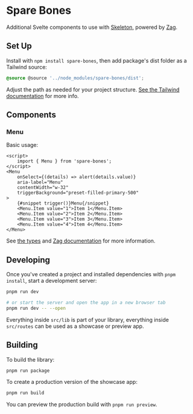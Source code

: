 # Spare Bones

Additional Svelte components to use with [Skeleton](https://skeleton.dev), powered by [Zag](https://zagjs.com).

## Set Up

Install with `npm install spare-bones`, then add package's dist folder as a Tailwind source:
```css
@source @source '../node_modules/spare-bones/dist';
```
Adjust the path as needed for your project structure. [See the Tailwind documentation](https://tailwindcss.com/docs/detecting-classes-in-source-files#explicitly-registering-sources) for more info.

## Components

### Menu

Basic usage:

```svelte
<script>
	import { Menu } from 'spare-bones';
</script>
<Menu
	onSelect={(details) => alert(details.value)}
	aria-label="Menu"
	contentWidth="w-32"
	triggerBackground="preset-filled-primary-500"
>
	{#snippet trigger()}Menu{/snippet}
	<Menu.Item value="1">Item 1</Menu.Item>
	<Menu.Item value="2">Item 2</Menu.Item>
	<Menu.Item value="3">Item 3</Menu.Item>
	<Menu.Item value="4">Item 4</Menu.Item>
</Menu>
```

See [the types](https://github.com/oatmealproblem/spare-bones/blob/main/src/lib/components/Menu/types.ts) and [Zag documentation](https://zagjs.com/components/svelte/menu) for more information.

## Developing

Once you've created a project and installed dependencies with `pnpm install`, start a development server:

```bash
pnpm run dev

# or start the server and open the app in a new browser tab
pnpm run dev -- --open
```

Everything inside `src/lib` is part of your library, everything inside `src/routes` can be used as a showcase or preview app.

## Building

To build the library:

```bash
pnpm run package
```

To create a production version of the showcase app:

```bash
pnpm run build
```

You can preview the production build with `pnpm run preview`.

